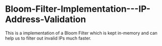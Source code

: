 # Bloom-Filter-Implementation---IP-Address-Validation
This is a implementation of a Bloom Filter which is kept in-memory and can help us to filter out invalid IPs much faster.
